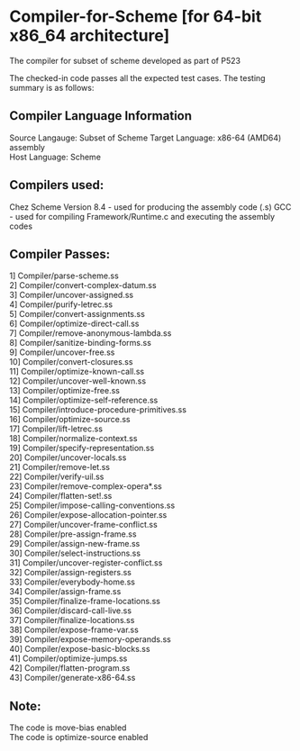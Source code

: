 # Compiler-for-Scheme [for 64-bit x86_64 architecture]
The compiler for subset of scheme developed as part of P523

The checked-in code passes all the expected test cases. The testing summary is as follows:

Compiler Language Information
-----------------------------
Source Langauge: Subset of Scheme 
Target Language: x86-64 (AMD64) assembly  
Host   Language: Scheme 

Compilers used:
---------------
Chez Scheme Version 8.4 - used for producing the assembly code (.s)
GCC - used for compiling Framework/Runtime.c and executing the assembly codes

Compiler Passes:
----------------
1] Compiler/parse-scheme.ss  
2] Compiler/convert-complex-datum.ss  
3] Compiler/uncover-assigned.ss  
4] Compiler/purify-letrec.ss  
5] Compiler/convert-assignments.ss  
6] Compiler/optimize-direct-call.ss  
7] Compiler/remove-anonymous-lambda.ss  
8] Compiler/sanitize-binding-forms.ss  
9] Compiler/uncover-free.ss  
10] Compiler/convert-closures.ss  
11] Compiler/optimize-known-call.ss  
12] Compiler/uncover-well-known.ss  
13] Compiler/optimize-free.ss  
14] Compiler/optimize-self-reference.ss  
15] Compiler/introduce-procedure-primitives.ss  
16] Compiler/optimize-source.ss  
17] Compiler/lift-letrec.ss  
18] Compiler/normalize-context.ss  
19] Compiler/specify-representation.ss  
20] Compiler/uncover-locals.ss  
21] Compiler/remove-let.ss  
22] Compiler/verify-uil.ss  
23] Compiler/remove-complex-opera*.ss  
24] Compiler/flatten-set!.ss  
25] Compiler/impose-calling-conventions.ss  
26] Compiler/expose-allocation-pointer.ss  
27] Compiler/uncover-frame-conflict.ss  
28] Compiler/pre-assign-frame.ss  
29] Compiler/assign-new-frame.ss  
30] Compiler/select-instructions.ss  
31] Compiler/uncover-register-conflict.ss  
32] Compiler/assign-registers.ss  
33] Compiler/everybody-home.ss  
34] Compiler/assign-frame.ss  
35] Compiler/finalize-frame-locations.ss  
36] Compiler/discard-call-live.ss  
37] Compiler/finalize-locations.ss  
38] Compiler/expose-frame-var.ss  
39] Compiler/expose-memory-operands.ss  
40] Compiler/expose-basic-blocks.ss  
41] Compiler/optimize-jumps.ss  
42] Compiler/flatten-program.ss  
43] Compiler/generate-x86-64.ss  

Note:
-----

The code is move-bias enabled  
The code is optimize-source enabled

